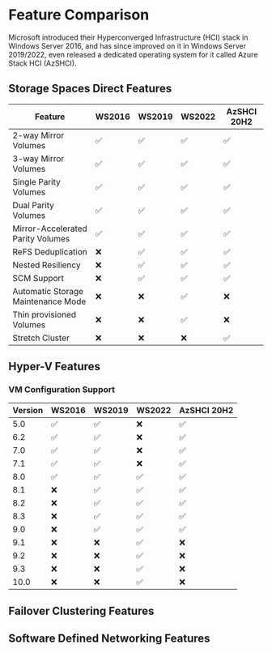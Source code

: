 # Feature Comparison

Microsoft introduced their Hyperconverged Infrastructure (HCI) stack in Windows Server 2016,
 and has since improved on it in Windows Server 2019/2022, even released a dedicated operating
 system for it called Azure Stack HCI (AzSHCI).

## Storage Spaces Direct Features

| Feature                            | WS2016             | WS2019             | WS2022             | AzSHCI 20H2        |
| ---------------------------------- | ------------------ | ------------------ | ------------------ | ------------------ |
| 2-way Mirror Volumes               | :white_check_mark: | :white_check_mark: | :white_check_mark: | :white_check_mark: |
| 3-way Mirror Volumes               | :white_check_mark: | :white_check_mark: | :white_check_mark: | :white_check_mark: |
| Single Parity Volumes              | :white_check_mark: | :white_check_mark: | :white_check_mark: | :white_check_mark: |
| Dual Parity Volumes                | :white_check_mark: | :white_check_mark: | :white_check_mark: | :white_check_mark: |
| Mirror-Accelerated Parity Volumes  | :white_check_mark: | :white_check_mark: | :white_check_mark: | :white_check_mark: |
| ReFS Deduplication                 | :x:                | :white_check_mark: | :white_check_mark: | :white_check_mark: |
| Nested Resiliency                  | :x:                | :white_check_mark: | :white_check_mark: | :white_check_mark: |
| SCM Support                        | :x:                | :white_check_mark: | :white_check_mark: | :white_check_mark: |
| Automatic Storage Maintenance Mode | :x:                | :x:                | :white_check_mark: | :x:                |
| Thin provisioned Volumes           | :x:                | :x:                | :white_check_mark: | :x:                |
| Stretch Cluster                    | :x:                | :x:                | :x:                | :white_check_mark: |

## Hyper-V Features

### VM Configuration Support

| Version | WS2016             | WS2019             | WS2022             | AzSHCI 20H2        |
| ------- | ------------------ | ------------------ | ------------------ | ------------------ |
| 5.0     | :white_check_mark: | :white_check_mark: | :x:                | :white_check_mark: |
| 6.2     | :white_check_mark: | :white_check_mark: | :x:                | :white_check_mark: |
| 7.0     | :white_check_mark: | :white_check_mark: | :x:                | :white_check_mark: |
| 7.1     | :white_check_mark: | :white_check_mark: | :x:                | :white_check_mark: |
| 8.0     | :white_check_mark: | :white_check_mark: | :white_check_mark: | :white_check_mark: |
| 8.1     | :x:                | :white_check_mark: | :white_check_mark: | :white_check_mark: |
| 8.2     | :x:                | :white_check_mark: | :white_check_mark: | :white_check_mark: |
| 8.3     | :x:                | :white_check_mark: | :white_check_mark: | :white_check_mark: |
| 9.0     | :x:                | :white_check_mark: | :white_check_mark: | :white_check_mark: |
| 9.1     | :x:                | :x:                | :white_check_mark: | :x:                |
| 9.2     | :x:                | :x:                | :white_check_mark: | :x:                |
| 9.3     | :x:                | :x:                | :white_check_mark: | :x:                |
| 10.0    | :x:                | :x:                | :white_check_mark: | :x:                |

## Failover Clustering Features

## Software Defined Networking Features
